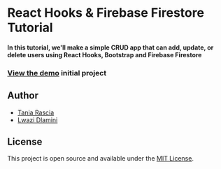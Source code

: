 # React Hooks & Firebase Firestore Tutorial

#### In this tutorial, we'll make a simple CRUD app that can add, update, or delete users using React Hooks, Bootstrap and Firebase Firestore

### [View the demo](https://taniarascia.github.io/react-hooks/) initial project

## Author

- [Tania Rascia](https://www.taniarascia.com)
- [Lwazi Dlamini](https://electronsz.github.com/)

## License

This project is open source and available under the [MIT License](LICENSE).